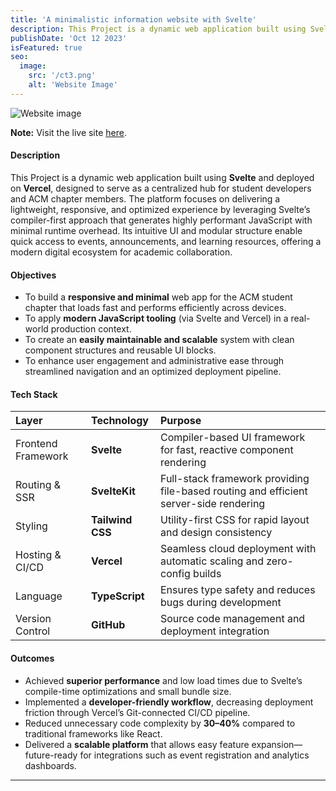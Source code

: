```yaml
---
title: 'A minimalistic information website with Svelte'
description: This Project is a dynamic web application built using Svelte and deployed on Vercel, designed to serve as a centralized hub for student developers and ACM chapter members.
publishDate: 'Oct 12 2023'
isFeatured: true
seo:
  image:
    src: '/ct3.png'
    alt: 'Website Image'
---
```


![Website image](/ct3.png)

**Note:** Visit the live site [here](https://pvp-acm-new.vercel.app/).

#### **Description**

This Project is a dynamic web application built using **Svelte** and deployed on **Vercel**, designed to serve as a centralized hub for student developers and ACM chapter members. The platform focuses on delivering a lightweight, responsive, and optimized experience by leveraging Svelte’s compiler-first approach that generates highly performant JavaScript with minimal runtime overhead. Its intuitive UI and modular structure enable quick access to events, announcements, and learning resources, offering a modern digital ecosystem for academic collaboration.

#### **Objectives**

- To build a **responsive and minimal** web app for the ACM student chapter that loads fast and performs efficiently across devices.
- To apply **modern JavaScript tooling** (via Svelte and Vercel) in a real-world production context.
- To create an **easily maintainable and scalable** system with clean component structures and reusable UI blocks.
- To enhance user engagement and administrative ease through streamlined navigation and an optimized deployment pipeline.

#### **Tech Stack**

| Layer              | Technology       | Purpose                                                                               |
| :----------------- | :--------------- | :------------------------------------------------------------------------------------ |
| Frontend Framework | **Svelte**       | Compiler-based UI framework for fast, reactive component rendering                    |
| Routing \& SSR     | **SvelteKit**    | Full-stack framework providing file-based routing and efficient server-side rendering |
| Styling            | **Tailwind CSS** | Utility-first CSS for rapid layout and design consistency                             |
| Hosting \& CI/CD   | **Vercel**       | Seamless cloud deployment with automatic scaling and zero-config builds               |
| Language           | **TypeScript**   | Ensures type safety and reduces bugs during development                               |
| Version Control    | **GitHub**       | Source code management and deployment integration                                     |

#### **Outcomes**

- Achieved **superior performance** and low load times due to Svelte’s compile-time optimizations and small bundle size.
- Implemented a **developer-friendly workflow**, decreasing deployment friction through Vercel’s Git-connected CI/CD pipeline.
- Reduced unnecessary code complexity by **30–40%** compared to traditional frameworks like React.
- Delivered a **scalable platform** that allows easy feature expansion—future-ready for integrations such as event registration and analytics dashboards.

---
